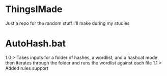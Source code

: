 # ThingsIMade
Just a repo for the random stuff I'll make during my studies

# AutoHash.bat
1.0 > Takes inputs for a folder of hashes, a wordlist, and a hashcat mode then iterates through the folder and runs the wordlist against each file
1.1 > Added rules support
